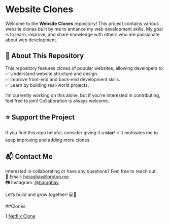 # Website Clones  

Welcome to the **Website Clones** repository! This project contains various website clones built by me to enhance my web development skills. My goal is to learn, improve, and share knowledge with others who are passionate about web development.  

## 🚀 About This Repository  

This repository features clones of popular websites, allowing developers to:  
✅ Understand website structure and design.  
✅ Improve front-end and back-end development skills.  
✅ Learn by building real-world projects.  

I’m currently working on this alone, but if you're interested in contributing, feel free to join! Collaboration is always welcome.  

## ⭐ Support the Project  

If you find this repo helpful, consider giving it a **star**! ⭐ It motivates me to keep improving and adding more clones.  

## 📬 Contact Me  

Interested in collaborating or have any questions? Feel free to reach out:  
📩 Email: [hqraghav@proton.me](mailto:hqraghav@proton.me)  
📷 Instagram: [@hqraghav](https://instagram.com/hqraghav)  

Let’s build and grow together! 💻🚀 

##Clones

1.[Netflix Clone](https://mr-raghav-12.github.io/Website-Clones/netflix_clone.html)
